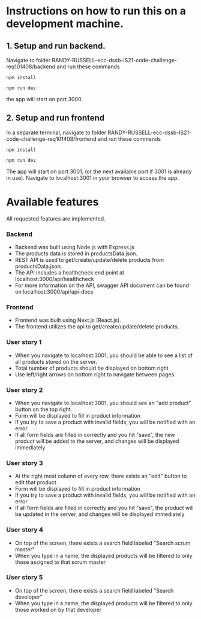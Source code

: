 # Instructions on how to run this on a development machine.

## 1. Setup and run backend. 

Navigate to folder RANDY-RUSSELL-ecc-dssb-IS21-code-challenge-req101408/backend and run these commands
```
npm install
```
```
npm run dev
```
the app will start on port 3000.

## 2. Setup and run frontend
In a separate terminal, navigate to folder RANDY-RUSSELL-ecc-dssb-IS21-code-challenge-req101408/frontend and run these commands
```
npm install
```
```
npm run dev
```
The app will start on port 3001, (or the next available port if 3001 is already in use).
Navigate to localhost:3001 in your browser to access the app.

# Available features
All requested features are implemented.

### Backend
- Backend was built using Node.js with Express.js
- The products data is stored in productsData.json. 
- REST API is used to get/create/update/delete products from productsData.json.
- The API includes a healthcheck end point at localhost:3000/api/healthcheck
- For more information on the API, swagger API document can be found on localhost:3000/api/api-docs

### Frontend
- Frontend was built using Next.js (React.js).
- The frontend utilizes the api to get/create/update/delete products.

### User story 1
- When you navigate to localhost:3001, you should be able to see a list of all products stored on the server.
- Total number of products should be displayed on bottom right
- Use left/right arrows on bottom right to navigate between pages.

### User story 2
- When you navigate to localhost:3001, you should see an "add product" button on the top right.
- Form will be displayed to fill in product information
- If you try to save a product with invalid fields, you will be notified with an error
- If all form fields are filled in correctly and you hit "save", the new product will be added to the server, and changes will be displayed immediately

### User story 3
- At the right most column of every row, there exists an "edit" button to edit that product
- Form will be displayed to fill in product information
- If you try to save a product with invalid fields, you will be notified with an error
- If all form fields are filled in correctly and you hit "save", the product will be updated in the server, and changes will be displayed immediately

### User story 4
- On top of the screen, there exists a search field labeled "Search scrum master"
- When you type in a name, the displayed products will be filtered to only those assigned to that scrum master

### User story 5
- On top of the screen, there exists a search field labeled "Search developer"
- When you type in a name, the displayed products will be filtered to only those worked on by that developer
